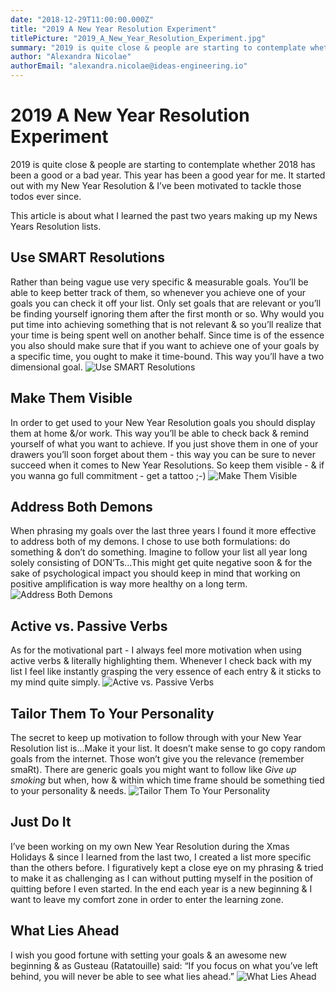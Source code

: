 ```yaml
---
date: "2018-12-29T11:00:00.000Z"
title: "2019 A New Year Resolution Experiment"
titlePicture: "2019_A_New_Year_Resolution_Experiment.jpg"
summary: "2019 is quite close & people are starting to contemplate whether 2018 has been a good or a bad year. This year has been a good year for me. It started out with my New Year Resolution & I’ve been motivated to tackle those todos ever since. This article is about what I learned the past two years making up my News Years Resolution lists."
author: "Alexandra Nicolae"
authorEmail: "alexandra.nicolae@ideas-engineering.io"
---
```

# 2019 A New Year Resolution Experiment

2019 is quite close & people are starting to contemplate whether 2018 has been a good or a bad year. This year has been a good year for me. It started out with my New Year Resolution & I’ve been motivated to tackle those todos ever since.

This article is about what I learned the past two years making up my News Years Resolution lists.

## Use SMART Resolutions
Rather than being vague use very specific & measurable goals. You’ll be able to keep better track of them, so whenever you achieve one of your goals you can check it off your list. Only set goals that are relevant or you’ll be finding yourself ignoring them after the first month or so. Why would you put time into achieving something that is not relevant & so you’ll realize that your time is being spent well on another behalf. Since time is of the essence you also should make sure that if you want to achieve one of your goals by a specific time, you ought to make it time-bound. This way you’ll have a two dimensional goal.
![Use SMART Resolutions](Use_SMART_resolutions.jpg)

## Make Them Visible
In order to get used to your New Year Resolution goals you should display them at home &/or work. This way you’ll be able to check back & remind yourself of what you want to achieve. If you just shove them in one of your drawers you’ll soon forget about them - this way you can be sure to never succeed when it comes to New Year Resolutions. So keep them visible - & if you wanna go full commitment - get a tattoo ;-)
![Make Them Visible](Make_them_visible.jpg)

## Address Both Demons
When phrasing my goals over the last three years I found it more effective to address both of my demons. I chose to use both formulations: do something & don’t do something. Imagine to follow your list all year long solely consisting of DON’Ts...This might get quite negative soon & for the sake of psychological impact you should keep in mind that working on positive amplification is way more healthy on a long term.
![Address Both Demons](Address_both_demons.jpg)

## Active vs. Passive Verbs
As for the motivational part - I always feel more motivation when using active verbs & literally highlighting them. Whenever I check back with my list I feel like instantly grasping the very essence of each entry & it sticks to my mind quite simply.
![Active vs. Passive Verbs](Active_vs_passive_verbs.jpg)

## Tailor Them To Your Personality
The secret to keep up motivation to follow through with your New Year Resolution list is...Make it your list. It doesn’t make sense to go copy random goals from the internet. Those won’t give you the relevance (remember smaRt). There are generic goals you might want to follow like *Give up smoking* but when, how & within which time frame should be something tied to your personality & needs.
![Tailor Them To Your Personality](Tailor_them_to_your_personality.jpg)

## Just Do It
I’ve been working on my own New Year Resolution during the Xmas Holidays & since I learned from the last two, I created a list more specific than the others before. I figuratively kept a close eye on my phrasing & tried to make it as challenging as I can without putting myself in the position of quitting before I even started. In the end each year is a new beginning & I want to leave my comfort zone in order to enter the learning zone.

## What Lies Ahead
I wish you good fortune with setting your goals & an awesome new beginning & as Gusteau (Ratatouille) said: “If you focus on what you’ve left behind, you will never be able to see what lies ahead.”
![What Lies Ahead](What_lies_ahead.jpg)
